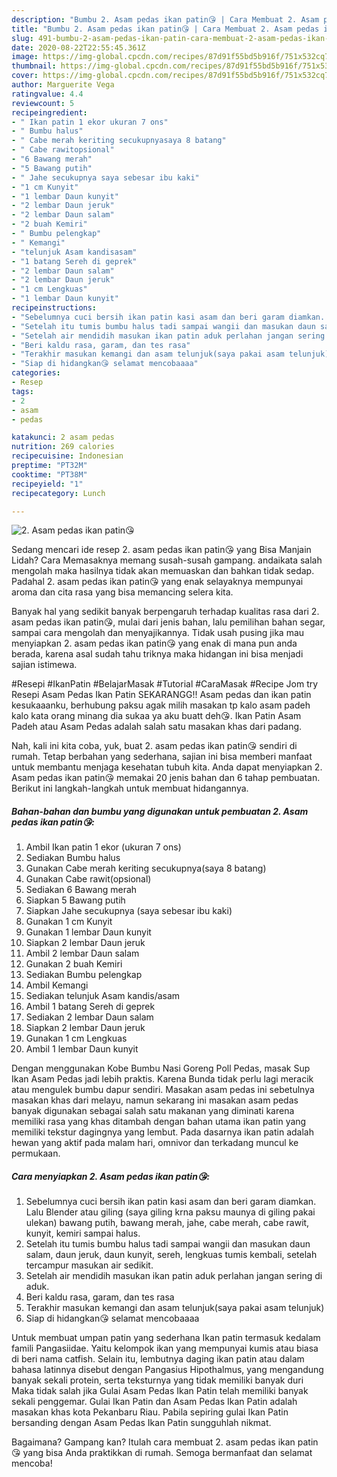 ```yaml
---
description: "Bumbu 2. Asam pedas ikan patin😘 | Cara Membuat 2. Asam pedas ikan patin😘 Yang Lezat"
title: "Bumbu 2. Asam pedas ikan patin😘 | Cara Membuat 2. Asam pedas ikan patin😘 Yang Lezat"
slug: 491-bumbu-2-asam-pedas-ikan-patin-cara-membuat-2-asam-pedas-ikan-patin-yang-lezat
date: 2020-08-22T22:55:45.361Z
image: https://img-global.cpcdn.com/recipes/87d91f55bd5b916f/751x532cq70/2-asam-pedas-ikan-patin😘-foto-resep-utama.jpg
thumbnail: https://img-global.cpcdn.com/recipes/87d91f55bd5b916f/751x532cq70/2-asam-pedas-ikan-patin😘-foto-resep-utama.jpg
cover: https://img-global.cpcdn.com/recipes/87d91f55bd5b916f/751x532cq70/2-asam-pedas-ikan-patin😘-foto-resep-utama.jpg
author: Marguerite Vega
ratingvalue: 4.4
reviewcount: 5
recipeingredient:
- " Ikan patin 1 ekor ukuran 7 ons"
- " Bumbu halus"
- " Cabe merah keriting secukupnyasaya 8 batang"
- " Cabe rawitopsional"
- "6 Bawang merah"
- "5 Bawang putih"
- " Jahe secukupnya saya sebesar ibu kaki"
- "1 cm Kunyit"
- "1 lembar Daun kunyit"
- "2 lembar Daun jeruk"
- "2 lembar Daun salam"
- "2 buah Kemiri"
- " Bumbu pelengkap"
- " Kemangi"
- "telunjuk Asam kandisasam"
- "1 batang Sereh di geprek"
- "2 lembar Daun salam"
- "2 lembar Daun jeruk"
- "1 cm Lengkuas"
- "1 lembar Daun kunyit"
recipeinstructions:
- "Sebelumnya cuci bersih ikan patin kasi asam dan beri garam diamkan. Lalu Blender atau giling (saya giling krna paksu maunya di giling pakai ulekan) bawang putih, bawang merah, jahe, cabe merah, cabe rawit, kunyit, kemiri sampai halus."
- "Setelah itu tumis bumbu halus tadi sampai wangii dan masukan daun salam, daun jeruk, daun kunyit, sereh, lengkuas tumis kembali, setelah tercampur masukan air sedikit."
- "Setelah air mendidih masukan ikan patin aduk perlahan jangan sering di aduk."
- "Beri kaldu rasa, garam, dan tes rasa"
- "Terakhir masukan kemangi dan asam telunjuk(saya pakai asam telunjuk)"
- "Siap di hidangkan😘 selamat mencobaaaa"
categories:
- Resep
tags:
- 2
- asam
- pedas

katakunci: 2 asam pedas 
nutrition: 269 calories
recipecuisine: Indonesian
preptime: "PT32M"
cooktime: "PT38M"
recipeyield: "1"
recipecategory: Lunch

---
```



![2. Asam pedas ikan patin😘](https://img-global.cpcdn.com/recipes/87d91f55bd5b916f/751x532cq70/2-asam-pedas-ikan-patin😘-foto-resep-utama.jpg)

Sedang mencari ide resep 2. asam pedas ikan patin😘 yang Bisa Manjain Lidah? Cara Memasaknya memang susah-susah gampang. andaikata salah mengolah maka hasilnya tidak akan memuaskan dan bahkan tidak sedap. Padahal 2. asam pedas ikan patin😘 yang enak selayaknya mempunyai aroma dan cita rasa yang bisa memancing selera kita.

Banyak hal yang sedikit banyak berpengaruh terhadap kualitas rasa dari 2. asam pedas ikan patin😘, mulai dari jenis bahan, lalu pemilihan bahan segar, sampai cara mengolah dan menyajikannya. Tidak usah pusing jika mau menyiapkan 2. asam pedas ikan patin😘 yang enak di mana pun anda berada, karena asal sudah tahu triknya maka hidangan ini bisa menjadi sajian istimewa.

#Resepi #IkanPatin #BelajarMasak #Tutorial #CaraMasak #Recipe Jom try Resepi Asam Pedas Ikan Patin SEKARANGG!! Asam pedas dan ikan patin kesukaaanku, berhubung paksu agak milih masakan tp kalo asam padeh kalo kata orang minang dia sukaa ya aku buatt deh😘. Ikan Patin Asam Padeh atau Asam Pedas adalah salah satu masakan khas dari padang.


Nah, kali ini kita coba, yuk, buat 2. asam pedas ikan patin😘 sendiri di rumah. Tetap berbahan yang sederhana, sajian ini bisa memberi manfaat untuk membantu menjaga kesehatan tubuh kita. Anda dapat menyiapkan 2. Asam pedas ikan patin😘 memakai 20 jenis bahan dan 6 tahap pembuatan. Berikut ini langkah-langkah untuk membuat hidangannya.

<!--inarticleads1-->

##### Bahan-bahan dan bumbu yang digunakan untuk pembuatan 2. Asam pedas ikan patin😘:

1. Ambil  Ikan patin 1 ekor (ukuran 7 ons)
1. Sediakan  Bumbu halus
1. Gunakan  Cabe merah keriting secukupnya(saya 8 batang)
1. Gunakan  Cabe rawit(opsional)
1. Sediakan 6 Bawang merah
1. Siapkan 5 Bawang putih
1. Siapkan  Jahe secukupnya (saya sebesar ibu kaki)
1. Gunakan 1 cm Kunyit
1. Gunakan 1 lembar Daun kunyit
1. Siapkan 2 lembar Daun jeruk
1. Ambil 2 lembar Daun salam
1. Gunakan 2 buah Kemiri
1. Sediakan  Bumbu pelengkap
1. Ambil  Kemangi
1. Sediakan telunjuk Asam kandis/asam
1. Ambil 1 batang Sereh di geprek
1. Sediakan 2 lembar Daun salam
1. Siapkan 2 lembar Daun jeruk
1. Gunakan 1 cm Lengkuas
1. Ambil 1 lembar Daun kunyit


Dengan menggunakan Kobe Bumbu Nasi Goreng Poll Pedas, masak Sup Ikan Asam Pedas jadi lebih praktis. Karena Bunda tidak perlu lagi meracik atau mengulek bumbu dapur sendiri. Masakan asam pedas ini sebetulnya masakan khas dari melayu, namun sekarang ini masakan asam pedas banyak digunakan sebagai salah satu makanan yang diminati karena memiliki rasa yang khas ditambah dengan bahan utama ikan patin yang memiliki tekstur dagingnya yang lembut. Pada dasarnya ikan patin adalah hewan yang aktif pada malam hari, omnivor dan terkadang muncul ke permukaan. 

<!--inarticleads2-->

##### Cara menyiapkan 2. Asam pedas ikan patin😘:

1. Sebelumnya cuci bersih ikan patin kasi asam dan beri garam diamkan. Lalu Blender atau giling (saya giling krna paksu maunya di giling pakai ulekan) bawang putih, bawang merah, jahe, cabe merah, cabe rawit, kunyit, kemiri sampai halus.
1. Setelah itu tumis bumbu halus tadi sampai wangii dan masukan daun salam, daun jeruk, daun kunyit, sereh, lengkuas tumis kembali, setelah tercampur masukan air sedikit.
1. Setelah air mendidih masukan ikan patin aduk perlahan jangan sering di aduk.
1. Beri kaldu rasa, garam, dan tes rasa
1. Terakhir masukan kemangi dan asam telunjuk(saya pakai asam telunjuk)
1. Siap di hidangkan😘 selamat mencobaaaa


Untuk membuat umpan patin yang sederhana Ikan patin termasuk kedalam famili Pangasiidae. Yaitu kelompok ikan yang mempunyai kumis atau biasa di beri nama catfish. Selain itu, lembutnya daging ikan patin atau dalam bahasa latinnya disebut dengan Pangasius Hipothalmus, yang mengandung banyak sekali protein, serta teksturnya yang tidak memiliki banyak duri Maka tidak salah jika Gulai Asam Pedas Ikan Patin telah memiliki banyak sekali penggemar. Gulai Ikan Patin dan Asam Pedas Ikan Patin adalah masakan khas kota Pekanbaru Riau. Pabila sepiring gulai Ikan Patin bersanding dengan Asam Pedas Ikan Patin sungguhlah nikmat. 

Bagaimana? Gampang kan? Itulah cara membuat 2. asam pedas ikan patin😘 yang bisa Anda praktikkan di rumah. Semoga bermanfaat dan selamat mencoba!
